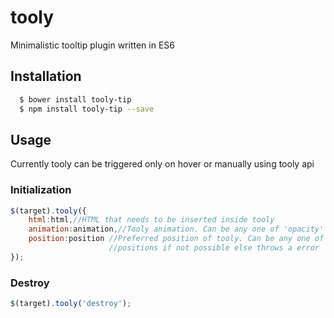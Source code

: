 # tooly
Minimalistic tooltip plugin written in ES6

## Installation
```bash
  $ bower install tooly-tip
  $ npm install tooly-tip --save
```

## Usage
Currently tooly can be triggered only on hover or manually using tooly api
### Initialization
```javascript
$(target).tooly({
    html:html,//HTML that needs to be inserted inside tooly
    animation:animation,//Tooly animation. Can be any one of 'opacity' or 'slide'
    position:position //Preferred position of tooly. Can be any one of 'top','right','bottom' and 'left'. Fallsback to other
                      //positions if not possible else throws a error
});
```
### Destroy
```javascript
$(target).tooly('destroy');
```
